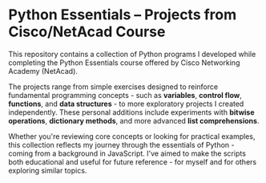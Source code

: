 # Python Essentials – Projects from Cisco/NetAcad Course

This repository contains a collection of Python programs I developed while completing the Python Essentials course offered by Cisco Networking Academy (NetAcad).

The projects range from simple exercises designed to reinforce fundamental programming concepts - such as **variables**, **control flow**, **functions**, and **data structures** - to more exploratory projects I created independently. These personal additions include experiments with **bitwise operations**, **dictionary methods**, and more advanced **list comprehensions**.

Whether you're reviewing core concepts or looking for practical examples, this collection reflects my journey through the essentials of Python - coming from a background in JavaScript.
I've aimed to make the scripts both educational and useful for future reference - for myself and for others exploring similar topics.
